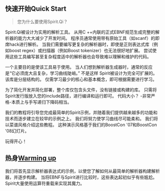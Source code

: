 ## 快速开始Quick Start

> 您为什么要使用Spirit.Qi？

Spirit.Qi被设计为实用的解析工具。 从用C ++内联的正式EBNF规范生成完整的解析器的能力大大减少了开发时间。 程序员通常使用带有原始工具（如scanf）的即席hack进行解析。 当我们需要编写更复杂的解析器时，即使是正则表达式库（例如boost regex）或扫描器（例如Boost tokenizer）也无法很好地扩展。 尝试使用这些工具编写甚至复杂程度适中的解析器也会导致难以理解和维护的代码。

一个主要目的是使该工具易于使用。 当人们想到解析器生成器时，通常的反应是“它必须庞大且复杂，学习曲线陡峭。” 不是这样 Spirit被设计为完全可扩展的。 该库是分层结构的。 仅需学习最少的核心和基本概念，即可根据需要进行学习。

为了简化开发并简化部署，整个库仅包含头文件，没有链接或构建的库。 只需将Spirit发行版放入您的include路径，进行编译和运行即可。 代码大小？ -非常严格-本质上与手写递归下降码相当。

我们的教程将引导您完成最简单的Spirit示例，并随着我们提供越来越多的功能和技术而逐步建立在较早的示例之上。 我们将努力使学习曲线尽可能柔和。 我们将以菜谱风格介绍这些教程。 这种演示风格基于我们的BoostCon '07和BoostCon '08幻灯片。

玩得开心！

## 热身[Warming up](https://www.boost.org/doc/libs/1_73_0/libs/spirit/doc/html/spirit/qi/tutorials/warming_up.html)

我们将首先显示解析器表达式的示例，以使您了解如何从最简单的解析器构建解析器，并逐步构建。 当将EBNF与Spirit进行比较时，这些表达起初似乎有些尴尬。 Spirit大量使用运算符重载来实现其魔力。